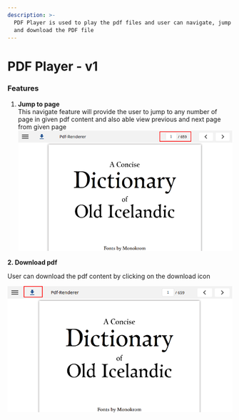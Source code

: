 ```yaml
---
description: >-
  PDF Player is used to play the pdf files and user can navigate, jump to page
  and download the PDF file
---
```


# PDF Player - v1

### Features

1. **Jump to page**\
   This navigate feature will provide the user to jump to any number of page in given pdf content and also able view previous and next page from given page\
   ![](../../../../../.gitbook/assets/jumptopage.png)

**2. Download pdf**

User can download the pdf content by clicking on the download icon

![](../../../../../.gitbook/assets/download.png)

